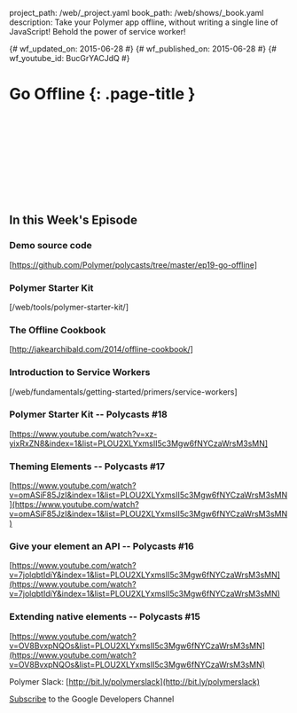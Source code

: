 project_path: /web/_project.yaml
book_path: /web/shows/_book.yaml
description: Take your Polymer app offline, without writing a single line of JavaScript! Behold the power of service worker!

{# wf_updated_on: 2015-06-28 #}
{# wf_published_on: 2015-06-28 #}
{# wf_youtube_id: BucGrYACJdQ #}

# Go Offline {: .page-title }


<div class="video-wrapper">
  <iframe class="devsite-embedded-youtube-video" data-video-id="BucGrYACJdQ"
          data-autohide="1" data-showinfo="0" frameborder="0" allowfullscreen>
  </iframe>
</div>


## In this Week's Episode

### Demo source code
[https://github.com/Polymer/polycasts/tree/master/ep19-go-offline]

### Polymer Starter Kit
[/web/tools/polymer-starter-kit/]

### The Offline Cookbook
[http://jakearchibald.com/2014/offline-cookbook/]

### Introduction to Service Workers
[/web/fundamentals/getting-started/primers/service-workers]

### Polymer Starter Kit -- Polycasts #18
[https://www.youtube.com/watch?v=xz-yixRxZN8&index=1&list=PLOU2XLYxmsII5c3Mgw6fNYCzaWrsM3sMN]

### Theming Elements -- Polycasts #17
[https://www.youtube.com/watch?v=omASiF85JzI&index=1&list=PLOU2XLYxmsII5c3Mgw6fNYCzaWrsM3sMN](https://www.youtube.com/watch?v=omASiF85JzI&index=1&list=PLOU2XLYxmsII5c3Mgw6fNYCzaWrsM3sMN)

### Give your element an API -- Polycasts #16
[https://www.youtube.com/watch?v=7jolqbtIdiY&index=1&list=PLOU2XLYxmsII5c3Mgw6fNYCzaWrsM3sMN](https://www.youtube.com/watch?v=7jolqbtIdiY&index=1&list=PLOU2XLYxmsII5c3Mgw6fNYCzaWrsM3sMN)

### Extending native elements -- Polycasts #15
[https://www.youtube.com/watch?v=OV8BvxpNQOs&list=PLOU2XLYxmsII5c3Mgw6fNYCzaWrsM3sMN](https://www.youtube.com/watch?v=OV8BvxpNQOs&list=PLOU2XLYxmsII5c3Mgw6fNYCzaWrsM3sMN)

Polymer Slack: [http://bit.ly/polymerslack](http://bit.ly/polymerslack)

[Subscribe](https://goo.gl/mQyv5L) to the Google Developers Channel
